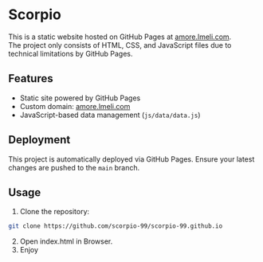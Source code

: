 # Scorpio

This is a static website hosted on GitHub Pages at [amore.lmeli.com](http://amore.lmeli.com).  
The project only consists of HTML, CSS, and JavaScript files due to technical limitations by GitHub Pages.

## Features
- Static site powered by GitHub Pages
- Custom domain: [amore.lmeli.com](http://amore.lmeli.com)
- JavaScript-based data management (`js/data/data.js`)

## Deployment
This project is automatically deployed via GitHub Pages. Ensure your latest changes are pushed to the `main` branch.

## Usage
1. Clone the repository:
```sh
git clone https://github.com/scorpio-99/scorpio-99.github.io
```
2. Open index.html in Browser.
3. Enjoy
